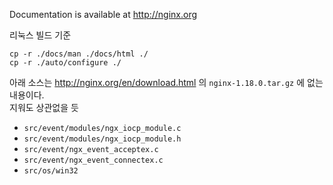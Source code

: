 
Documentation is available at http://nginx.org



리눅스 빌드 기준
```
cp -r ./docs/man ./docs/html ./
cp -r ./auto/configure ./
```

아래 소스는 <http://nginx.org/en/download.html> 의 `nginx-1.18.0.tar.gz` 에 없는 내용이다. \
지워도 상관없을 듯
- `src/event/modules/ngx_iocp_module.c`
- `src/event/modules/ngx_iocp_module.h`
- `src/event/ngx_event_acceptex.c`
- `src/event/ngx_event_connectex.c`
- `src/os/win32`
